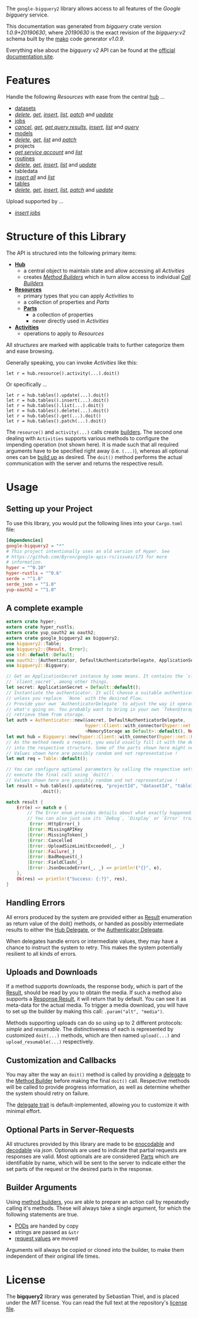 <!---
DO NOT EDIT !
This file was generated automatically from 'src/mako/api/README.md.mako'
DO NOT EDIT !
-->
The `google-bigquery2` library allows access to all features of the *Google bigquery* service.

This documentation was generated from *bigquery* crate version *1.0.9+20190630*, where *20190630* is the exact revision of the *bigquery:v2* schema built by the [mako](http://www.makotemplates.org/) code generator *v1.0.9*.

Everything else about the *bigquery* *v2* API can be found at the
[official documentation site](https://cloud.google.com/bigquery/).
# Features

Handle the following *Resources* with ease from the central [hub](https://docs.rs/google-bigquery2/1.0.9+20190630/google_bigquery2/struct.Bigquery.html) ... 

* [datasets](https://docs.rs/google-bigquery2/1.0.9+20190630/google_bigquery2/struct.Dataset.html)
 * [*delete*](https://docs.rs/google-bigquery2/1.0.9+20190630/google_bigquery2/struct.DatasetDeleteCall.html), [*get*](https://docs.rs/google-bigquery2/1.0.9+20190630/google_bigquery2/struct.DatasetGetCall.html), [*insert*](https://docs.rs/google-bigquery2/1.0.9+20190630/google_bigquery2/struct.DatasetInsertCall.html), [*list*](https://docs.rs/google-bigquery2/1.0.9+20190630/google_bigquery2/struct.DatasetListCall.html), [*patch*](https://docs.rs/google-bigquery2/1.0.9+20190630/google_bigquery2/struct.DatasetPatchCall.html) and [*update*](https://docs.rs/google-bigquery2/1.0.9+20190630/google_bigquery2/struct.DatasetUpdateCall.html)
* [jobs](https://docs.rs/google-bigquery2/1.0.9+20190630/google_bigquery2/struct.Job.html)
 * [*cancel*](https://docs.rs/google-bigquery2/1.0.9+20190630/google_bigquery2/struct.JobCancelCall.html), [*get*](https://docs.rs/google-bigquery2/1.0.9+20190630/google_bigquery2/struct.JobGetCall.html), [*get query results*](https://docs.rs/google-bigquery2/1.0.9+20190630/google_bigquery2/struct.JobGetQueryResultCall.html), [*insert*](https://docs.rs/google-bigquery2/1.0.9+20190630/google_bigquery2/struct.JobInsertCall.html), [*list*](https://docs.rs/google-bigquery2/1.0.9+20190630/google_bigquery2/struct.JobListCall.html) and [*query*](https://docs.rs/google-bigquery2/1.0.9+20190630/google_bigquery2/struct.JobQueryCall.html)
* [models](https://docs.rs/google-bigquery2/1.0.9+20190630/google_bigquery2/struct.Model.html)
 * [*delete*](https://docs.rs/google-bigquery2/1.0.9+20190630/google_bigquery2/struct.ModelDeleteCall.html), [*get*](https://docs.rs/google-bigquery2/1.0.9+20190630/google_bigquery2/struct.ModelGetCall.html), [*list*](https://docs.rs/google-bigquery2/1.0.9+20190630/google_bigquery2/struct.ModelListCall.html) and [*patch*](https://docs.rs/google-bigquery2/1.0.9+20190630/google_bigquery2/struct.ModelPatchCall.html)
* projects
 * [*get service account*](https://docs.rs/google-bigquery2/1.0.9+20190630/google_bigquery2/struct.ProjectGetServiceAccountCall.html) and [*list*](https://docs.rs/google-bigquery2/1.0.9+20190630/google_bigquery2/struct.ProjectListCall.html)
* [routines](https://docs.rs/google-bigquery2/1.0.9+20190630/google_bigquery2/struct.Routine.html)
 * [*delete*](https://docs.rs/google-bigquery2/1.0.9+20190630/google_bigquery2/struct.RoutineDeleteCall.html), [*get*](https://docs.rs/google-bigquery2/1.0.9+20190630/google_bigquery2/struct.RoutineGetCall.html), [*insert*](https://docs.rs/google-bigquery2/1.0.9+20190630/google_bigquery2/struct.RoutineInsertCall.html), [*list*](https://docs.rs/google-bigquery2/1.0.9+20190630/google_bigquery2/struct.RoutineListCall.html) and [*update*](https://docs.rs/google-bigquery2/1.0.9+20190630/google_bigquery2/struct.RoutineUpdateCall.html)
* tabledata
 * [*insert all*](https://docs.rs/google-bigquery2/1.0.9+20190630/google_bigquery2/struct.TabledataInsertAllCall.html) and [*list*](https://docs.rs/google-bigquery2/1.0.9+20190630/google_bigquery2/struct.TabledataListCall.html)
* [tables](https://docs.rs/google-bigquery2/1.0.9+20190630/google_bigquery2/struct.Table.html)
 * [*delete*](https://docs.rs/google-bigquery2/1.0.9+20190630/google_bigquery2/struct.TableDeleteCall.html), [*get*](https://docs.rs/google-bigquery2/1.0.9+20190630/google_bigquery2/struct.TableGetCall.html), [*insert*](https://docs.rs/google-bigquery2/1.0.9+20190630/google_bigquery2/struct.TableInsertCall.html), [*list*](https://docs.rs/google-bigquery2/1.0.9+20190630/google_bigquery2/struct.TableListCall.html), [*patch*](https://docs.rs/google-bigquery2/1.0.9+20190630/google_bigquery2/struct.TablePatchCall.html) and [*update*](https://docs.rs/google-bigquery2/1.0.9+20190630/google_bigquery2/struct.TableUpdateCall.html)


Upload supported by ...

* [*insert jobs*](https://docs.rs/google-bigquery2/1.0.9+20190630/google_bigquery2/struct.JobInsertCall.html)



# Structure of this Library

The API is structured into the following primary items:

* **[Hub](https://docs.rs/google-bigquery2/1.0.9+20190630/google_bigquery2/struct.Bigquery.html)**
    * a central object to maintain state and allow accessing all *Activities*
    * creates [*Method Builders*](https://docs.rs/google-bigquery2/1.0.9+20190630/google_bigquery2/trait.MethodsBuilder.html) which in turn
      allow access to individual [*Call Builders*](https://docs.rs/google-bigquery2/1.0.9+20190630/google_bigquery2/trait.CallBuilder.html)
* **[Resources](https://docs.rs/google-bigquery2/1.0.9+20190630/google_bigquery2/trait.Resource.html)**
    * primary types that you can apply *Activities* to
    * a collection of properties and *Parts*
    * **[Parts](https://docs.rs/google-bigquery2/1.0.9+20190630/google_bigquery2/trait.Part.html)**
        * a collection of properties
        * never directly used in *Activities*
* **[Activities](https://docs.rs/google-bigquery2/1.0.9+20190630/google_bigquery2/trait.CallBuilder.html)**
    * operations to apply to *Resources*

All *structures* are marked with applicable traits to further categorize them and ease browsing.

Generally speaking, you can invoke *Activities* like this:

```Rust,ignore
let r = hub.resource().activity(...).doit()
```

Or specifically ...

```ignore
let r = hub.tables().update(...).doit()
let r = hub.tables().insert(...).doit()
let r = hub.tables().list(...).doit()
let r = hub.tables().delete(...).doit()
let r = hub.tables().get(...).doit()
let r = hub.tables().patch(...).doit()
```

The `resource()` and `activity(...)` calls create [builders][builder-pattern]. The second one dealing with `Activities` 
supports various methods to configure the impending operation (not shown here). It is made such that all required arguments have to be 
specified right away (i.e. `(...)`), whereas all optional ones can be [build up][builder-pattern] as desired.
The `doit()` method performs the actual communication with the server and returns the respective result.

# Usage

## Setting up your Project

To use this library, you would put the following lines into your `Cargo.toml` file:

```toml
[dependencies]
google-bigquery2 = "*"
# This project intentionally uses an old version of Hyper. See
# https://github.com/Byron/google-apis-rs/issues/173 for more
# information.
hyper = "^0.10"
hyper-rustls = "^0.6"
serde = "^1.0"
serde_json = "^1.0"
yup-oauth2 = "^1.0"
```

## A complete example

```Rust
extern crate hyper;
extern crate hyper_rustls;
extern crate yup_oauth2 as oauth2;
extern crate google_bigquery2 as bigquery2;
use bigquery2::Table;
use bigquery2::{Result, Error};
use std::default::Default;
use oauth2::{Authenticator, DefaultAuthenticatorDelegate, ApplicationSecret, MemoryStorage};
use bigquery2::Bigquery;

// Get an ApplicationSecret instance by some means. It contains the `client_id` and 
// `client_secret`, among other things.
let secret: ApplicationSecret = Default::default();
// Instantiate the authenticator. It will choose a suitable authentication flow for you, 
// unless you replace  `None` with the desired Flow.
// Provide your own `AuthenticatorDelegate` to adjust the way it operates and get feedback about 
// what's going on. You probably want to bring in your own `TokenStorage` to persist tokens and
// retrieve them from storage.
let auth = Authenticator::new(&secret, DefaultAuthenticatorDelegate,
                              hyper::Client::with_connector(hyper::net::HttpsConnector::new(hyper_rustls::TlsClient::new())),
                              <MemoryStorage as Default>::default(), None);
let mut hub = Bigquery::new(hyper::Client::with_connector(hyper::net::HttpsConnector::new(hyper_rustls::TlsClient::new())), auth);
// As the method needs a request, you would usually fill it with the desired information
// into the respective structure. Some of the parts shown here might not be applicable !
// Values shown here are possibly random and not representative !
let mut req = Table::default();

// You can configure optional parameters by calling the respective setters at will, and
// execute the final call using `doit()`.
// Values shown here are possibly random and not representative !
let result = hub.tables().update(req, "projectId", "datasetId", "tableId")
             .doit();

match result {
    Err(e) => match e {
        // The Error enum provides details about what exactly happened.
        // You can also just use its `Debug`, `Display` or `Error` traits
         Error::HttpError(_)
        |Error::MissingAPIKey
        |Error::MissingToken(_)
        |Error::Cancelled
        |Error::UploadSizeLimitExceeded(_, _)
        |Error::Failure(_)
        |Error::BadRequest(_)
        |Error::FieldClash(_)
        |Error::JsonDecodeError(_, _) => println!("{}", e),
    },
    Ok(res) => println!("Success: {:?}", res),
}

```
## Handling Errors

All errors produced by the system are provided either as [Result](https://docs.rs/google-bigquery2/1.0.9+20190630/google_bigquery2/enum.Result.html) enumeration as return value of 
the doit() methods, or handed as possibly intermediate results to either the 
[Hub Delegate](https://docs.rs/google-bigquery2/1.0.9+20190630/google_bigquery2/trait.Delegate.html), or the [Authenticator Delegate](https://docs.rs/yup-oauth2/*/yup_oauth2/trait.AuthenticatorDelegate.html).

When delegates handle errors or intermediate values, they may have a chance to instruct the system to retry. This 
makes the system potentially resilient to all kinds of errors.

## Uploads and Downloads
If a method supports downloads, the response body, which is part of the [Result](https://docs.rs/google-bigquery2/1.0.9+20190630/google_bigquery2/enum.Result.html), should be
read by you to obtain the media.
If such a method also supports a [Response Result](https://docs.rs/google-bigquery2/1.0.9+20190630/google_bigquery2/trait.ResponseResult.html), it will return that by default.
You can see it as meta-data for the actual media. To trigger a media download, you will have to set up the builder by making
this call: `.param("alt", "media")`.

Methods supporting uploads can do so using up to 2 different protocols: 
*simple* and *resumable*. The distinctiveness of each is represented by customized 
`doit(...)` methods, which are then named `upload(...)` and `upload_resumable(...)` respectively.

## Customization and Callbacks

You may alter the way an `doit()` method is called by providing a [delegate](https://docs.rs/google-bigquery2/1.0.9+20190630/google_bigquery2/trait.Delegate.html) to the 
[Method Builder](https://docs.rs/google-bigquery2/1.0.9+20190630/google_bigquery2/trait.CallBuilder.html) before making the final `doit()` call. 
Respective methods will be called to provide progress information, as well as determine whether the system should 
retry on failure.

The [delegate trait](https://docs.rs/google-bigquery2/1.0.9+20190630/google_bigquery2/trait.Delegate.html) is default-implemented, allowing you to customize it with minimal effort.

## Optional Parts in Server-Requests

All structures provided by this library are made to be [enocodable](https://docs.rs/google-bigquery2/1.0.9+20190630/google_bigquery2/trait.RequestValue.html) and 
[decodable](https://docs.rs/google-bigquery2/1.0.9+20190630/google_bigquery2/trait.ResponseResult.html) via *json*. Optionals are used to indicate that partial requests are responses 
are valid.
Most optionals are are considered [Parts](https://docs.rs/google-bigquery2/1.0.9+20190630/google_bigquery2/trait.Part.html) which are identifiable by name, which will be sent to 
the server to indicate either the set parts of the request or the desired parts in the response.

## Builder Arguments

Using [method builders](https://docs.rs/google-bigquery2/1.0.9+20190630/google_bigquery2/trait.CallBuilder.html), you are able to prepare an action call by repeatedly calling it's methods.
These will always take a single argument, for which the following statements are true.

* [PODs][wiki-pod] are handed by copy
* strings are passed as `&str`
* [request values](https://docs.rs/google-bigquery2/1.0.9+20190630/google_bigquery2/trait.RequestValue.html) are moved

Arguments will always be copied or cloned into the builder, to make them independent of their original life times.

[wiki-pod]: http://en.wikipedia.org/wiki/Plain_old_data_structure
[builder-pattern]: http://en.wikipedia.org/wiki/Builder_pattern
[google-go-api]: https://github.com/google/google-api-go-client

# License
The **bigquery2** library was generated by Sebastian Thiel, and is placed 
under the *MIT* license.
You can read the full text at the repository's [license file][repo-license].

[repo-license]: https://github.com/Byron/google-apis-rsblob/master/LICENSE.md
